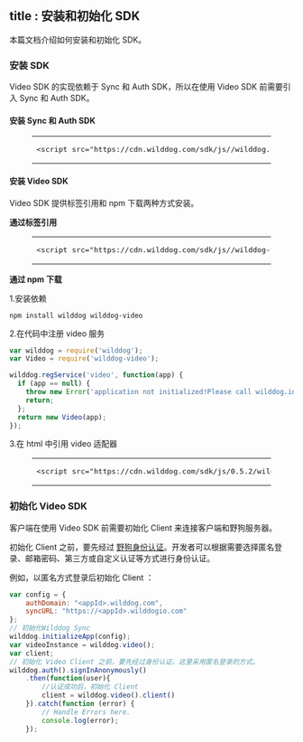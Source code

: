 title : 安装和初始化 SDK
---

本篇文档介绍如何安装和初始化 SDK。

### 安装 SDK
Video SDK 的实现依赖于 Sync 和 Auth SDK，所以在使用 Video SDK 前需要引入 Sync 和 Auth SDK。

#### 安装 Sync 和 Auth SDK

<figure class="highlight html"><table><tbody><tr><td class="code"><pre><div class="line"><span class="tag">&lt;<span class="name">script</span> <span class="attr">src</span>=<span class="string">&quot;<span>ht</span>tps://cdn.wilddog.com/sdk/js/<span class="js-version"></span>/wilddog.js&quot;</span>&gt;</span><span class="undefined"></span><span class="tag">&lt;/<span class="name">script</span>&gt;</span></div></pre></td></tr></tbody></table></figure>

#### 安装 Video SDK

Video SDK 提供标签引用和 npm 下载两种方式安装。

**通过标签引用**

<figure class="highlight html"><table><tbody><tr><td class="code"><pre><div class="line"><span class="tag">&lt;<span class="name">script</span> <span class="attr">src</span>=<span class="string">&quot;<span>ht</span>tps://cdn.wilddog.com/sdk/js/<span class="video-web-version"></span>/wilddog-video.js&quot;</span>&gt;</span><span class="undefined"></span><span class="tag">&lt;/<span class="name">script</span>&gt;</span></div></pre></td></tr></tbody></table></figure>

**通过 npm 下载**

1.安装依赖

    npm install wilddog wilddog-video

2.在代码中注册 video 服务

```js
var wilddog = require('wilddog');
var Video = require('wilddog-video');

wilddog.regService('video', function(app) {
  if (app == null) {
    throw new Error('application not initialized!Please call wilddog.initializeApp first');
    return;
  };
  return new Video(app);
});
```

3.在 html 中引用 video 适配器

<figure class="highlight html"><table><tbody><tr><td class="code"><pre><div class="line"><span class="tag">&lt;<span class="name">script</span> <span class="attr">src</span>=<span class="string">&quot;<span>ht</span>tps://cdn.wilddog.com/sdk/js/0.5.2/wilddog-video-adapter.js&quot;</span>&gt;</span><span class="undefined"></span><span class="tag">&lt;/<span class="name">script</span>&gt;</span></div></pre></td></tr></tbody></table></figure>

### 初始化 Video SDK

客户端在使用 Video SDK 前需要初始化 Client 来连接客户端和野狗服务器。

初始化 Client 之前，要先经过 [野狗身份认证](/auth/Web/index.html)。开发者可以根据需要选择匿名登录、邮箱密码、第三方或自定义认证等方式进行身份认证。

例如，以匿名方式登录后初始化 Client ：

```javascript
var config = {
    authDomain: "<appId>.wilddog.com",
    syncURL: "https://<appId>.wilddogio.com"
};
// 初始化Wilddog Sync
wilddog.initializeApp(config);
var videoInstance = wilddog.video();
var client;
// 初始化 Video Client 之前，要先经过身份认证。这里采用匿名登录的方式。
wilddog.auth().signInAnonymously()
    .then(function(user){
        //认证成功后，初始化 Client
        client = wilddog.video().client()
    }).catch(function (error) {
        // Handle Errors here.
        console.log(error);
    });
```
